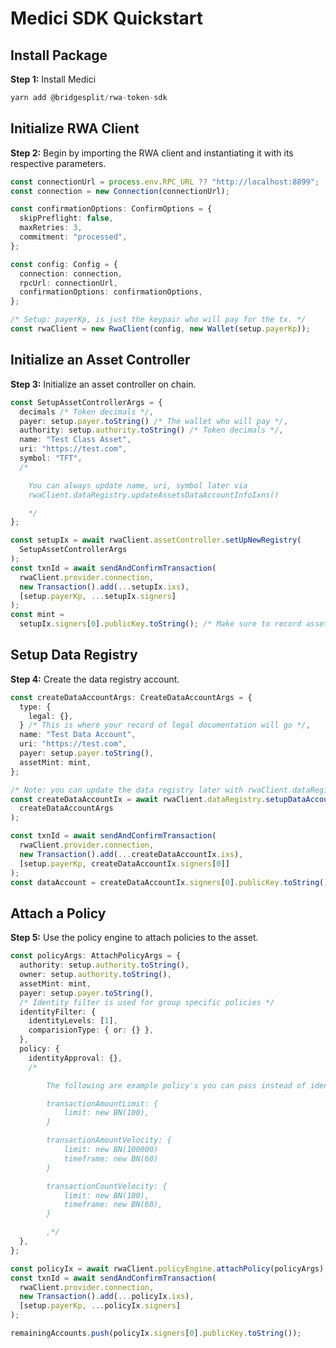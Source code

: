 # Medici SDK Quickstart

## Install Package

**Step 1:** Install Medici

```typescript
yarn add @bridgesplit/rwa-token-sdk
```

## Initialize RWA Client

**Step 2:** Begin by importing the RWA client and instantiating it with its respective parameters.

```typescript
const connectionUrl = process.env.RPC_URL ?? "http://localhost:8899";
const connection = new Connection(connectionUrl);

const confirmationOptions: ConfirmOptions = {
  skipPreflight: false,
  maxRetries: 3,
  commitment: "processed",
};

const config: Config = {
  connection: connection,
  rpcUrl: connectionUrl,
  confirmationOptions: confirmationOptions,
};

/* Setup: payerKp, is just the keypair who will pay for the tx. */
const rwaClient = new RwaClient(config, new Wallet(setup.payerKp));
```

## Initialize an Asset Controller

**Step 3:** Initialize an asset controller on chain.

```typescript
const SetupAssetControllerArgs = {
  decimals /* Token decimals */,
  payer: setup.payer.toString() /* The wallet who will pay */,
  authority: setup.authority.toString() /* Token decimals */,
  name: "Test Class Asset",
  uri: "https://test.com",
  symbol: "TFT",
  /*

	You can always update name, uri, symbol later via
	rwaClient.dataRegistry.updateAssetsDataAccountInfoIxns()

	*/
};

const setupIx = await rwaClient.assetController.setUpNewRegistry(
  SetupAssetControllerArgs
);
const txnId = await sendAndConfirmTransaction(
  rwaClient.provider.connection,
  new Transaction().add(...setupIx.ixs),
  [setup.payerKp, ...setupIx.signers]
);
const mint =
  setupIx.signers[0].publicKey.toString(); /* Make sure to record assets mint */
```

## Setup Data Registry

**Step 4:** Create the data registry account.

```typescript
const createDataAccountArgs: CreateDataAccountArgs = {
  type: {
    legal: {},
  } /* This is where your record of legal documentation will go */,
  name: "Test Data Account",
  uri: "https://test.com",
  payer: setup.payer.toString(),
  assetMint: mint,
};

/* Note: you can update the data registry later with rwaClient.dataRegistry.updateAssetsDataAccountInfoIxns() */
const createDataAccountIx = await rwaClient.dataRegistry.setupDataAccount(
  createDataAccountArgs
);

const txnId = await sendAndConfirmTransaction(
  rwaClient.provider.connection,
  new Transaction().add(...createDataAccountIx.ixs),
  [setup.payerKp, createDataAccountIx.signers[0]]
);
const dataAccount = createDataAccountIx.signers[0].publicKey.toString();
```

## Attach a Policy

**Step 5:** Use the policy engine to attach policies to the asset.

```typescript
const policyArgs: AttachPolicyArgs = {
  authority: setup.authority.toString(),
  owner: setup.authority.toString(),
  assetMint: mint,
  payer: setup.payer.toString(),
  /* Identity filter is used for group specific policies */
  identityFilter: {
    identityLevels: [1],
    comparisionType: { or: {} },
  },
  policy: {
    identityApproval: {},
    /*

		The following are example policy's you can pass instead of identity approval:

		transactionAmountLimit: {
			limit: new BN(100),
		}

		transactionAmountVelocity: {
			limit: new BN(100000)
			timeframe: new BN(60)
		}

		transactionCountVelocity: {
			limit: new BN(100),
			timeframe: new BN(60),
		}

		,*/
  },
};

const policyIx = await rwaClient.policyEngine.attachPolicy(policyArgs);
const txnId = await sendAndConfirmTransaction(
  rwaClient.provider.connection,
  new Transaction().add(...policyIx.ixs),
  [setup.payerKp, ...policyIx.signers]
);

remainingAccounts.push(policyIx.signers[0].publicKey.toString());
```
